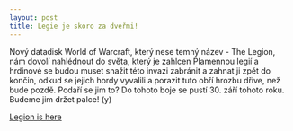 ```yaml
---
layout: post
title: Legie je skoro za dveřmi!
---
```


Nový datadisk World of Warcraft, který nese temný název - The Legion, nám dovolí nahlédnout do světa, který je zahlcen Plamennou legií
a hrdinové se budou muset snažit této invazi zabránit a zahnat ji zpět do končin, odkud se jejich hordy vyvalili a porazit tuto obří hrozbu dřive,
než bude pozdě. Podaří se jim to? Do tohoto boje se pustí 30. září tohoto roku. Budeme jim držet palce! (y)


<a class="embedly-card" href="http://bonusweb.idnes.cz/world-of-warcraft-legion-08s-/Preview.aspx?c=A150806_185007_bw-novinky_oz/">Legion is here</a>
<script async src="//cdn.embedly.com/widgets/platform.js" charset="UTF-8"></script>

